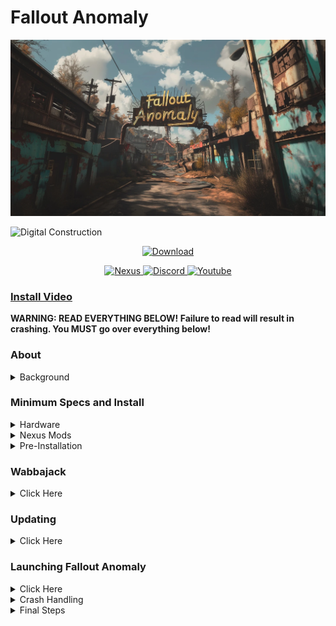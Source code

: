 <a name="falloutanomalymaster"></a>

# Fallout Anomaly

![Fallout Anomaly](https://raw.githubusercontent.com/NomadsReach/Fallout-Anomaly/master/images/74075-1708904095-15055222.png)

![Digital Construction](https://www.fg-a.com/under-construction/digital-construction.gif)

<p align="center">
  <a href="https://github.com/NomadsReach/Fallout-Anomaly">
    <img src="https://img.shields.io/badge/DOWNLOAD-Download%20%E2%9C%93-brightgreen" alt="Download">
  </a>
</p>

<p align="center">
  <a href="https://www.nexusmods.com/fallout4/mods/74075">
    <img src="https://img.shields.io/badge/Nexus-Download-brightgreen" alt="Nexus">
  </a>
  <a href="https://discord.gg/MpaKxpkYw3">
    <img src="https://img.shields.io/badge/Discord-Join-blue" alt="Discord">
  </a>
  <a href="https://www.youtube.com/channel/UCowoMPzQU_WfQcNp6bMj1zg">
    <img src="https://img.shields.io/badge/Youtube-Subscribe-red" alt="Youtube">
  </a>
</p>


### [Install Video](https://www.youtube.com/watch?v=z2EXvKHlHRU) 

**WARNING: READ EVERYTHING BELOW! Failure to read will result in crashing. You MUST go over everything below!**

### **About**
<details>
  <summary>Background</summary>

  - The S.T.A.L.K.E.R. series, developed by Ukrainian game studio GSC Game World, is known for its blend of survival horror, open-world exploration, and atmospheric storytelling. Fallout 4, on the other hand, is renowned for its vast open world and role-playing elements, set in a retro-futuristic post-apocalyptic America.
  
  - Recognizing the opportunity to combine both worlds, we created a modlist blending the bleak world of S.T.A.L.K.E.R. with the sandbox of Fallout 4, offering a unique blend of survival, exploration, and storytelling.
  
  *To put it simply, we plan to combine the two.*

  Find the entire mod list here: [Load Order Library](https://loadorderlibrary.com/lists/fallout-anomaly-049)
</details>

### **Minimum Specs and Install**
<details>
  <summary>Hardware</summary>

- CPU: A modern CPU with at least 6 cores and a clock speed of 3GHz.
- RAM: Aim for 16GB, but 32GB is even better.
- Video Card: At least 4GB of memory, ideally 6GB.
- OS: Windows 10/11 (64-bit).
- Free Disk Space: At least 300GB, preferably on an SSD for optimal performance.
</details>

<details>
  <summary>Nexus Mods</summary>

  ---

  - **While not mandatory, Nexus Premium is strongly advised as it streamlines the mod download and installation process, saving you time. By opting for Nexus Premium, you'll enjoy uncapped download speeds and won't have to manually approve each download. This is a restriction from the Nexus website itself and is not a limitation imposed by Fallout Anomaly.**

  ---

  [![Nexus Premium](https://i.imgur.com/YoGR9F6.png)](https://next.nexusmods.com/premium)

  **Click above to be directed to the Nexus website.**
</details>

<details>
  <summary>Pre-Installation</summary>

- [Microsoft Visual C++ x64 and x86](https://github.com/abbodi1406/vcredist/releases/download/v0.78.0/VisualCppRedist_AIO_x86_x64.exe) - **Must be installed! Open the launcher and let it run through all steps.**
- [NET Framework 4.6.2](https://dotnet.microsoft.com/en-us/download/dotnet-framework/thank-you/net462-web-installer) - **Must be installed!**
- [DirectX Redist (June 2010)](https://www.microsoft.com/en-us/download/details.aspx?id=8109) - **Pick your language, download, and install.**
- [Vanilla Game Folder](https://www.youtube.com/watch?v=zwTJ3jImCiQ&t=1s) - **Please see the video below.**
- [PageFile Setup](https://github.com/NomadsReach/Fallout-Anomaly/blob/master/PageFile.md) - **Please click the blue link for instructions. This step is very important.**

**FAILURE TO INSTALL ALL ABOVE WILL RESULT IN CRASHING**

[![Installation Video](https://img.youtube.com/vi/zwTJ3jImCiQ/0.jpg)](https://www.youtube.com/watch?v=zwTJ3jImCiQ)

---

### **Finally, make sure to uninstall the HD texture pack. It is highly flawed, and we have much better options. You will also need to have a ENGLISH version of the game!**

1. Open Steam
2. Navigate to your Library
3. Right-click on Fallout  
4. Select Properties
5. Go to the DLC tab
6. Uncheck "Fallout 4 - High Resolution Texture Pack"

![Fallout Image](https://github.com/NomadsReach/Test32/assets/144523850/253e48f8-e921-4ead-a813-bc295ca68145)
</details>

### **Wabbajack**
<details>
  <summary>Click Here</summary>
    
**Wabbajack Installation Guide for Fallout Anomaly**

---

To begin, ensure that Wabbajack is installed on your system. It's crucial to install it in a location separate from your typical profile folder to avoid errors. You can download Wabbajack from the following link: [Wabbajack](https://www.wabbajack.org/). For example, you might choose to install it in C:\Wabbajack Install\Wabbajack. Do not install directly at the root of your O.S. drive.

Once Wabbajack is successfully installed, create a new folder dedicated to Fallout Anomaly. For instance, you can create a folder at C:\Mod List Installs\Fallout Anomaly.

The next step involves downloading the mod list. You have two options to accomplish this:

1. **Direct Download:** Visit our Nexus page to download the mod list directly.

2. **Wabbajack GUI:** Alternatively, within the Wabbajack GUI, select Fallout 4, navigate to the "Unofficial" section, and then locate Fallout Anomaly. Click on the play button to initiate the download.

3. After completing either of the above steps, locate the Fallout Anomaly folder you created earlier. This folder will serve as the "Modlist installation location.

4. Click the "Go" button within Wabbajack to begin the download and installation process. Wabbajack will now proceed to install Fallout Anomaly according to the specified mod list.
   
---

**Problems with Wabbajack**

---

There are various scenarios where Wabbajack may encounter errors. Here are some common issues and their solutions:

- **Could not download MOD:** If certain mods fail to download, You can manually download them from their source and place the archived folder in the downloads folder of where your Wabbjack is downloading to. 

- **Mod is not a whitelisted download:** This error can occur when the modlist is updated or the mod link no longer works. Check for updates and wait for a new release if necessary. 

- **Wabbajack could not find my game folder:** Wabbajack will not work with a pirated version of the game. Ensure you own the game on Steam and follow the pre-installation steps accordingly.
</details>

### **Updating**
<details>
  <summary>Click Here</summary>

The Fallout Anomaly team will notify you in advance of any upcoming updates via Discord and Nexus. **Always remember to backup your saves or start a new game after updating.**

During the update process, Wabbajack will delete all files that are not part of the Modlist from the previous update. **This includes any additional mods you have installed on your own. Your saves will be preserved unless there is a specific reason provided to start a new save, which we will communicate to you. The decision to update is entirely up to you and is not mandatory.**

The changelog for each update can be located [here](https://github.com/NomadsReach/Fallout-Anomaly/blob/master/CHANGELOG.md).

Updating is similar to installing. Simply ensure to select the same path and check the "overwrite existing Modlist" button.
</details>

### **Launching Fallout Anomaly**
<details>
<summary>Click Here</summary>

Upon launching Mod Organizer 2 (MO2), you might initially find the interface complex. However, the process has been simplified for ease. In the interface's top right corner, look for the option labeled F4SE and click it to launch the game.

#### **F4SE (Launch Fallout Anomaly) (Fallout 4 Script Extender)**
F4SE is crucial for the functioning of most Fallout mods and is used specifically to launch Fallout Anomaly. - F4SE will be named "Launch Fallout Anomaly" in the mod launcher.

![F4SE](https://github.com/NomadsReach/Fallout-Anomaly/assets/144523850/9e575f2d-2cc1-4f64-a671-9bbe586d3e4e)

#### **ENB Support**
For ENB support and instructions, please visit [HERE](https://github.com/NomadsReach/Fallout-Anomaly/edit/master/Optional.md).

</details>
<details>
<summary>Crash Handling</summary>

If the game crashes while you're playing, a log will pop up providing details about the crash. Please save this log to a location where you can easily upload it to the GitHub bug report section [here](https://github.com/NomadsReach/Fallout-Anomaly/issues/new/choose). Additionally, include your most recent save file for further analysis. If you are more familar with the crash tool you can also run it to generate the log yourself.

**PLEASE ENSURE YOU SET UP AN EXCEPTION IN YOUR ANTIVIRUS FOR MO2.EXE, FALLOUT4.EXE, F4SE_LOADER.EXE, AND FINALLY THE "STOCK FOLDER" IN THE MOD ORGANIZER 2 FOLDER. THE STOCK FOLDER IS WHERE FALLOUT4.EXE IS. F4SE will be located in \mods\F4SE & Other Root Folders\Root\f4se_loader.exe!**

</details>
<details>
  <summary>Final Steps</summary>

   See [HERE](https://github.com/NomadsReach/Fallout-Anomaly/blob/master/Optional.md) for our optional mods and 21:9 32:9 support. Also includes ENB support.

  See [HERE](https://github.com/NomadsReach/Fallout-Anomaly/blob/master/Performance.md) for extra performance options. (PENDING IMPLEMENTATION 02/2024) 🚧🚧🚧

   See [HERE](https://github.com/NomadsReach/Fallout-Anomaly/blob/master/Known%20Issue.md) for known issues. (PENDING IMPLEMENTATION 02/2024) 🚧🚧🚧

  See [HERE](https://github.com/NomadsReach/Fallout-Anomaly/blob/master/Issue%20Tracker.md) to make a bug report.

   See [HERE](https://github.com/NomadsReach/Fallout-Anomaly/issues/new/choose) to make a mod/feature request.
    
   * Once you're in the game, please navigate through the menus by selecting "Yes" or "No." Allow a few minutes for all scripts to load after this process.

EXCEPTION: Please click YES on this prompt and allow it to load. ![image](https://github.com/NomadsReach/Fallout-Anomaly/assets/144523850/1883c87d-1cf9-4562-929d-7e088be00c82)

    
  * Once you've completed the above steps, please follow these instructions:
    
       * **Step 1:** Press ESC and access the MCM Settings Manager.
      ![Click here to view Step 1](https://github.com/NomadsReach/Fallout-Anomaly/assets/144523850/eb6ebe41-ab0c-426c-969c-8b89ac1c0fbc)
    
      * **Step 2:** Click on "Apply" on the settings slot called "Fallout Anomaly Settings Manager" Save your game and reload from the save you just created.
    
      ![Step2](https://github.com/NomadsReach/Fallout-Anomaly/blob/master/images/306024184-fe31279d-599b-4e5c-9afe-e78036dc8b90.png)
    
       * **Step 3:** Save your game and then reload it.
    
       * **Step 4:** If your HUD doesn't update, reopen the MCM menu, navigate to FallUI HUD, and apply the S.T.A.L.K.E.R. HUD. Save your settings, reload the game, and enjoy the changes.
        ![Click here to view Step 4](https://github.com/NomadsReach/Fallout-Anomaly/assets/144523850/a55eb271-2113-4349-82be-926aafad343c)
</details>
